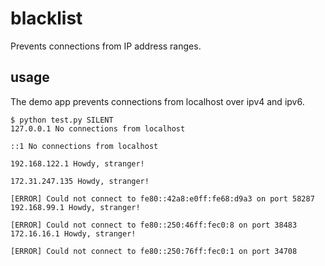 # blacklist

Prevents connections from IP address ranges.

## usage

The demo app prevents connections from localhost over ipv4 and ipv6.

```
$ python test.py SILENT
127.0.0.1 No connections from localhost

::1 No connections from localhost

192.168.122.1 Howdy, stranger!

172.31.247.135 Howdy, stranger!

[ERROR] Could not connect to fe80::42a8:e0ff:fe68:d9a3 on port 58287
192.168.99.1 Howdy, stranger!

[ERROR] Could not connect to fe80::250:46ff:fec0:8 on port 38483
172.16.16.1 Howdy, stranger!

[ERROR] Could not connect to fe80::250:76ff:fec0:1 on port 34708
```
